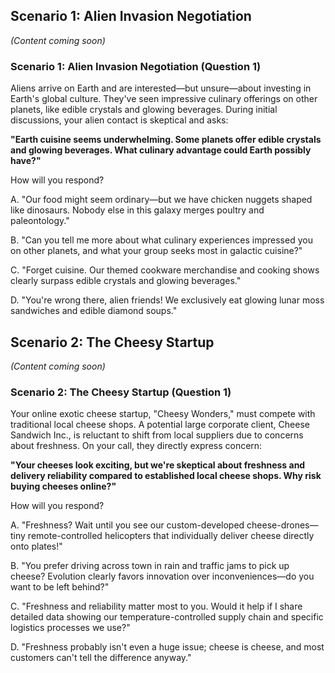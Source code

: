 ## Scenario 1: Alien Invasion Negotiation
*(Content coming soon)*

### Scenario 1: Alien Invasion Negotiation (Question 1)

Aliens arrive on Earth and are interested—but unsure—about investing in Earth's global culture. They've seen impressive culinary offerings on other planets, like edible crystals and glowing beverages. During initial discussions, your alien contact is skeptical and asks:

**"Earth cuisine seems underwhelming. Some planets offer edible crystals and glowing beverages. What culinary advantage could Earth possibly have?"**

How will you respond?

A. "Our food might seem ordinary—but we have chicken nuggets shaped like dinosaurs. Nobody else in this galaxy merges poultry and paleontology."

B. "Can you tell me more about what culinary experiences impressed you on other planets, and what your group seeks most in galactic cuisine?"

C. "Forget cuisine. Our themed cookware merchandise and cooking shows clearly surpass edible crystals and glowing beverages."

D. "You're wrong there, alien friends! We exclusively eat glowing lunar moss sandwiches and edible diamond soups."


## Scenario 2: The Cheesy Startup
*(Content coming soon)*

### Scenario 2: The Cheesy Startup (Question 1)

Your online exotic cheese startup, "Cheesy Wonders," must compete with traditional local cheese shops. A potential large corporate client, Cheese Sandwich Inc., is reluctant to shift from local suppliers due to concerns about freshness. On your call, they directly express concern:

**"Your cheeses look exciting, but we're skeptical about freshness and delivery reliability compared to established local cheese shops. Why risk buying cheeses online?"**

How will you respond?

A. "Freshness? Wait until you see our custom-developed cheese-drones—tiny remote-controlled helicopters that individually deliver cheese directly onto plates!"

B. "You prefer driving across town in rain and traffic jams to pick up cheese? Evolution clearly favors innovation over inconveniences—do you want to be left behind?"

C. "Freshness and reliability matter most to you. Would it help if I share detailed data showing our temperature-controlled supply chain and specific logistics processes we use?"

D. "Freshness probably isn't even a huge issue; cheese is cheese, and most customers can't tell the difference anyway."
